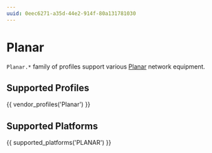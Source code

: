 ```yaml
---
uuid: 0eec6271-a35d-44e2-914f-80a131781030
---
```

# Planar

`Planar.*` family of profiles support various [Planar](http://www.planarchel.ru/)
network equipment.

## Supported Profiles

{{ vendor_profiles('Planar') }}

## Supported Platforms

{{ supported_platforms('PLANAR') }}

